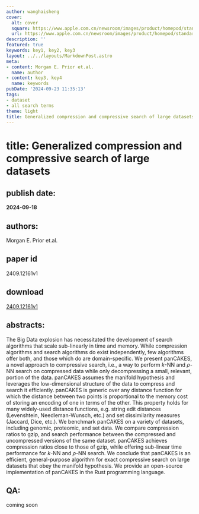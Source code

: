 ```yaml
---
author: wanghaisheng
cover:
  alt: cover
  square: https://www.apple.com.cn/newsroom/images/product/homepod/standard/Apple-HomePod-hero-230118_big.jpg.large_2x.jpg
  url: https://www.apple.com.cn/newsroom/images/product/homepod/standard/Apple-HomePod-hero-230118_big.jpg.large_2x.jpg
description: ''
featured: true
keywords: key1, key2, key3
layout: ../../layouts/MarkdownPost.astro
meta:
- content: Morgan E. Prior et.al.
  name: author
- content: key3, key4
  name: keywords
pubDate: '2024-09-23 11:35:13'
tags:
- dataset
- all search terms
theme: light
title: Generalized compression and compressive search of large datasets
---
```


# title: Generalized compression and compressive search of large datasets 
## publish date: 
**2024-09-18** 
## authors: 
  Morgan E. Prior et.al. 
## paper id
2409.12161v1
## download
[2409.12161v1](http://arxiv.org/abs/2409.12161v1)
## abstracts:
The Big Data explosion has necessitated the development of search algorithms that scale sub-linearly in time and memory.   While compression algorithms and search algorithms do exist independently, few algorithms offer both, and those which do are domain-specific.   We present panCAKES, a novel approach to compressive search, i.e., a way to perform $k$-NN and $\rho$-NN search on compressed data while only decompressing a small, relevant, portion of the data.   panCAKES assumes the manifold hypothesis and leverages the low-dimensional structure of the data to compress and search it efficiently.   panCAKES is generic over any distance function for which the distance between two points is proportional to the memory cost of storing an encoding of one in terms of the other.   This property holds for many widely-used distance functions, e.g. string edit distances (Levenshtein, Needleman-Wunsch, etc.) and set dissimilarity measures (Jaccard, Dice, etc.).   We benchmark panCAKES on a variety of datasets, including genomic, proteomic, and set data.   We compare compression ratios to gzip, and search performance between the compressed and uncompressed versions of the same dataset.   panCAKES achieves compression ratios close to those of gzip, while offering sub-linear time performance for $k$-NN and $\rho$-NN search.   We conclude that panCAKES is an efficient, general-purpose algorithm for exact compressive search on large datasets that obey the manifold hypothesis.   We provide an open-source implementation of panCAKES in the Rust programming language.
## QA:
coming soon
